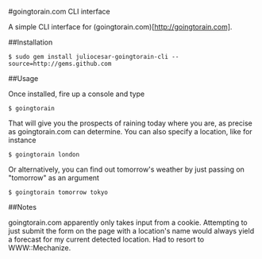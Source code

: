 #goingtorain.com CLI interface

A simple CLI interface for (goingtorain.com)[http://goingtorain.com].

##Installation

    $ sudo gem install juliocesar-goingtorain-cli --source=http://gems.github.com

##Usage

Once installed, fire up a console and type

    $ goingtorain
    
That will give you the prospects of raining today where you are, as precise as goingtorain.com can determine. You
can also specify a location, like for instance

    $ goingtorain london
    
Or alternatively, you can find out tomorrow's weather by just passing on "tomorrow" as an argument

    $ goingtorain tomorrow tokyo
    
##Notes

goingtorain.com apparently only takes input from a cookie. Attempting to just submit the form on the page
with a location's name would always yield a forecast for my current detected location. Had to resort to WWW::Mechanize.
